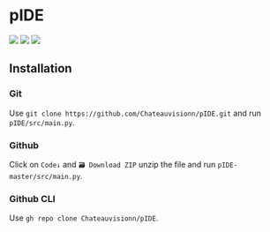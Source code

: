# pIDE
<img src="https://img.shields.io/github/languages/code-size/chateauvisionn/pide"> <img src="https://img.shields.io/github/commit-activity/m/chateauvisionn/pide"> <img src="https://img.shields.io/github/last-commit/chateauvisionn/pide">

## Installation

### Git
Use ```git clone https://github.com/Chateauvisionn/pIDE.git``` and run `pIDE/src/main.py`.

### Github
Click on `Code↓` and `🗃 Download ZIP` unzip the file and run `pIDE-master/src/main.py`.

### Github CLI
Use `gh repo clone Chateauvisionn/pIDE`.
